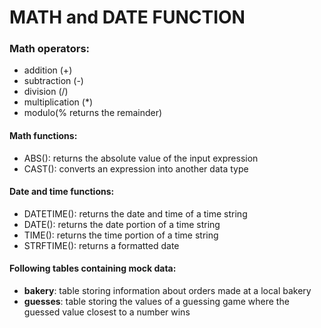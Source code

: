 # MATH and DATE FUNCTION

### Math operators:

- addition (+)
- subtraction (-)
- division (/)
- multiplication (*)
- modulo(% returns the remainder)

#### Math functions:

* ABS(): returns the absolute value of the input expression
* CAST(): converts an expression into another data type

#### Date and time functions:

* DATETIME(): returns the date and time of a time string
* DATE(): returns the date portion of a time string
* TIME(): returns the time portion of a time string
* STRFTIME(): returns a formatted date

#### Following tables containing mock data:

- <b>bakery</b>: table storing information about orders made at a local bakery
- <b>guesses</b>: table storing the values of a guessing game where the guessed value closest to a number wins
